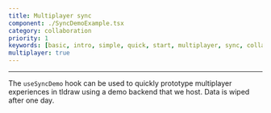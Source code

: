 ```yaml
---
title: Multiplayer sync
component: ./SyncDemoExample.tsx
category: collaboration
priority: 1
keywords: [basic, intro, simple, quick, start, multiplayer, sync, collaboration]
multiplayer: true
---
```


---

The `useSyncDemo` hook can be used to quickly prototype multiplayer experiences in tldraw using a demo backend that we host. Data is wiped after one day.
